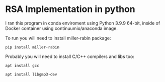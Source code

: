 # RSA Implementation in python
I ran this program in conda enviroment using Python 3.9.9 64-bit, inside of Docker container using continuumio/anaconda image.

To run you will need to install miller-rabin package:
```
pip install miller-rabin
```

Probably you will need to install C/C++ compilers and libs too:

```
apt install gcc
```
```
apt install libgmp3-dev
```
